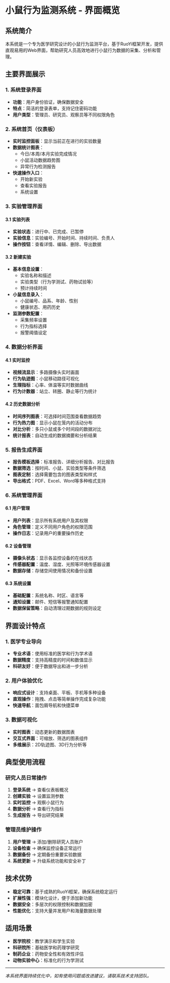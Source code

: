 # 小鼠行为监测系统 - 界面概览

## 系统简介

本系统是一个专为医学研究设计的小鼠行为监测平台，基于RuoYi框架开发，提供直观易用的Web界面，帮助研究人员高效地进行小鼠行为数据的采集、分析和管理。

## 主要界面展示

### 1. 系统登录界面

- **功能**：用户身份验证，确保数据安全
- **特点**：简洁的登录表单，支持记住密码功能
- **用户类型**：管理员、研究员、观察员等不同权限角色

### 2. 系统首页（仪表板）

- **实时监控面板**：显示当前正在进行的实验数量
- **数据统计图表**：
  - 今日/本周/本月实验完成情况
  - 小鼠活动数据趋势图
  - 异常行为检测报告
- **快速操作入口**：
  - 开始新实验
  - 查看实验报告
  - 系统设置

### 3. 实验管理界面

#### 3.1 实验列表
- **实验状态**：进行中、已完成、已暂停
- **实验信息**：实验编号、开始时间、持续时间、负责人
- **操作按钮**：查看详情、编辑、删除、导出数据

#### 3.2 新建实验
- **基本信息设置**：
  - 实验名称和描述
  - 实验类型（行为学测试、药物试验等）
  - 预计持续时间
- **小鼠信息录入**：
  - 小鼠编号、品系、年龄、性别
  - 健康状态、用药历史
- **监测参数配置**：
  - 采集频率设置
  - 行为指标选择
  - 报警阈值设定

### 4. 数据分析界面

#### 4.1 实时监控
- **视频流显示**：多路摄像头实时画面
- **行为轨迹图**：小鼠移动路径可视化
- **生理指标**：心率、体温等实时数据曲线
- **行为计数器**：站立、转圈、静止等行为统计

#### 4.2 历史数据分析
- **时间序列图表**：可选择时间范围查看数据趋势
- **行为热力图**：显示小鼠在笼内的活动分布
- **对比分析**：多只小鼠或多个时间段的数据对比
- **统计报表**：自动生成的数据摘要和分析结果

### 5. 报告生成界面

- **报告模板选择**：标准报告、详细分析报告、对比报告
- **数据筛选**：按时间、小鼠、实验类型等条件筛选
- **图表定制**：选择需要包含的图表类型和样式
- **导出格式**：PDF、Excel、Word等多种格式支持

### 6. 系统管理界面

#### 6.1 用户管理
- **用户列表**：显示所有系统用户及其权限
- **角色管理**：定义不同用户角色的权限范围
- **操作日志**：记录用户的重要操作历史

#### 6.2 设备管理
- **摄像头状态**：显示各监控设备的在线状态
- **传感器配置**：温度、湿度、光照等环境传感器设置
- **数据存储**：存储空间使用情况和备份设置

#### 6.3 系统设置
- **基础配置**：系统名称、时区、语言等
- **通知设置**：邮件、短信等报警通知配置
- **数据保留策略**：自动清理过期数据的规则设定

## 界面设计特点

### 1. 医学专业导向
- **专业术语**：使用标准的医学和行为学术语
- **数据精度**：支持高精度的时间和数值显示
- **科研友好**：便于数据导出和进一步分析

### 2. 用户体验优化
- **响应式设计**：支持桌面、平板、手机等多种设备
- **直观操作**：拖拽、点击等简单操作完成复杂功能
- **快速导航**：面包屑导航和快捷菜单

### 3. 数据可视化
- **实时图表**：动态更新的数据图表
- **交互式界面**：可缩放、筛选的图表组件
- **多维展示**：2D轨迹图、3D行为分析等

## 典型使用流程

### 研究人员日常操作
1. **登录系统** → 查看仪表板概况
2. **创建实验** → 设置监测参数
3. **实时监控** → 观察小鼠行为
4. **数据分析** → 查看行为指标
5. **生成报告** → 导出研究结果

### 管理员维护操作
1. **用户管理** → 添加/删除研究人员账户
2. **设备检查** → 确保监控设备正常运行
3. **数据备份** → 定期备份重要实验数据
4. **系统更新** → 升级系统功能和安全补丁

## 技术优势

- **稳定可靠**：基于成熟的RuoYi框架，确保系统稳定运行
- **扩展性强**：模块化设计，便于添加新功能
- **数据安全**：多层次的权限控制和数据加密
- **性能优化**：支持大量并发用户和海量数据处理

## 适用场景

- **医学院校**：教学演示和学生实验
- **科研院所**：基础医学和药理学研究
- **制药企业**：药物安全性和有效性评估
- **动物实验中心**：标准化的行为学测试

---

*本系统界面持续优化中，如有使用问题或改进建议，请联系技术支持团队。*